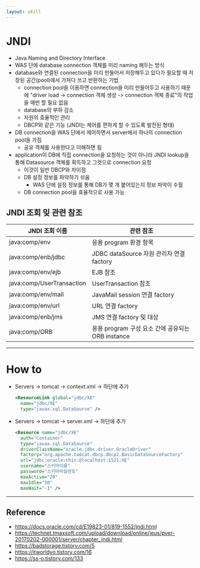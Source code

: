 ```yaml
---
layout: skill
---
```


# JNDI

- Java Naming and Directory Interface
- WAS 단에 database connection 객체를 미리 naming 해두는 방식
- database와 연결된 connection을 미리 만들어서 저장해두고 있다가 필요할 때 저장된 공간(pool)에서 가져다 쓰고 반환하는 기법
  - connection pool을 이용하면 connection을 미리 만들어두고 사용하기 때문에 "driver load -> connection 객체 생성 -> connection 객체 종료"의 작업을 매번 할 필요 없음
  - database의 부하 감소
  - 자원의 효율적인 관리
  - DBCP와 같은 기능 (JNDI는 제어를 편하게 할 수 있도록 발전된 형태)
- DB connection을 WAS 단에서 제어하면서 server에서 하나의 connection pool을 가짐
  - 공유 객체를 사용한다고 이해하면 됨
- application이 DB에 직접 connection을 요청하는 것이 아니라 JNDI lookup을 통해 Datasource 객체를 획득하고 그것으로 connection 요청
  - 이것이 일반 DBCP와 차이점
  - DB 설정 정보를 파악하기 쉬움
    - WAS 단에 설정 정보를 통해 DB가 몇 개 붙어있는지 정보 파악이 수월
  - DB connection pool을 효율적으로 사용 가능

## JNDI 조회 밎 관련 참조

|JNDI 조회 이름|관련 참조|
|-|-|
|java:comp/env|응용 program 환경 항목|
|java:comp/enb/jdbc|JDBC dataSource 자원 관리자 연결 factory|
|java:comp/env/ejb|EJB 참조|
|java:comp/UserTransaction|UserTransaction 참조|
|java:comp/env/mail|JavaMail session 연결 factory|
|java:comp/env/url|URL 연결 factory|
|java:comp/enb/jms|JMS 연결 factory 및 대상|
|java:comp/ORB|응용 program 구성 요소 간에 공유되는 ORB instance|

---

# How to

- Servers -> tomcat -> context.xml -> <context></context> 하단에 추가
  ```xml
  <ResourceLink global="jdbc/XE"
    name="jdbc/XE"
    type="javax.sql.DataSource" />
  ```
- Servers -> tomcat -> server.xml -> <GlobalNamingResources></GlobalNamingResources> 하단에 추가
  ```xml
  <Resource name="jdbc/XE"
    auth="Container"
    type="javax.sql.DataSource"
    driverClassName="oracle.jdbc.driver.OracleDriver"
    factory="org.apache.tomcat.dbcp.dbcp2.BasicDataSourceFactory"
    url="jdbc:oracle:thin:@localhost:1521:XE"
    username="스키마이름"
    password="스키마비밀번호"
    maxActive="20"
    maxIdle="10"
    maxWait="-1" />
  ```

---

## Reference

- https://docs.oracle.com/cd/E19823-01/819-1552/jndi.html
- https://technet.tmaxsoft.com/upload/download/online/jeus/pver-20170202-000001/server/chapter_jndi.html
- https://badstorage.tistory.com/5
- https://itworldyo.tistory.com/16
- https://ss-o.tistory.com/133
